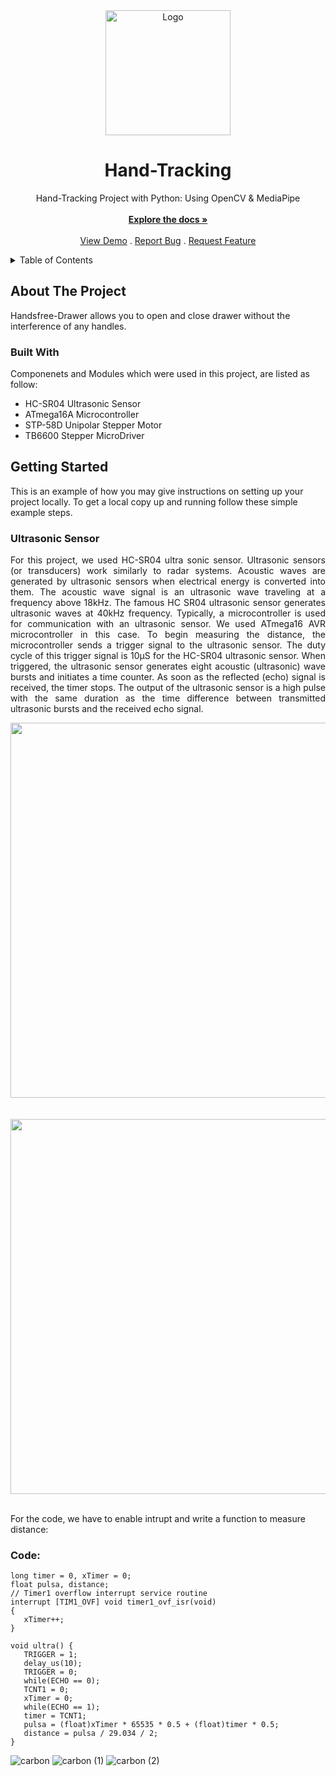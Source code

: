 <!-- PROJECT LOGO -->
<div align="center">

  <img src=https://user-images.githubusercontent.com/54024838/183256056-79fb0350-400e-4f54-b96f-df6587719304.png alt="Logo" width="200">

  <h1 align="center">Hand-Tracking</h1>

  <p align="center">
    Hand-Tracking Project with Python: Using OpenCV &amp; MediaPipe
    <br />
    <br />
    <a href="#"><strong>Explore the docs »</strong></a>
    <br />
    <br />
    <a href="#">View Demo</a>
    .
    <a href="#">Report Bug</a>
    .
    <a href="#">Request Feature</a>
  </p>
</div>

<!-- TABLE OF CONTENTS -->
<details>
  <summary>Table of Contents</summary>
  <ol>
    <li>
      <a href="#about-the-project">About The Project</a>
      <ul>
        <li><a href="#built-with">Built With</a></li>
      </ul>
    </li>
    <li>
      <a href="#getting-started">Getting Started</a>
      <ul>
        <li>
          <a href="#Ultrasonic-sensor">Ultrasonic Sensor</a>
             <ul style="list-style-type:disc">
               <li><a href="#Code">C Code</a></li>
             </ul>
        </li>
      </ul>
    </li>
    <li><a href="#usage">Usage</a></li>
    <li><a href="#roadmap">Roadmap</a></li>
    <li><a href="#contributing">Contributing</a></li>
    <li><a href="#license">License</a></li>
    <li><a href="#contact">Contact</a></li>
    <li><a href="#acknowledgments">Acknowledgments</a></li>
  </ol>
</details>


<!-- ABOUT THE PROJECT -->
## About The Project

Handsfree-Drawer allows you to open and close drawer without the interference of any handles.


### Built With

Componenets and Modules which were used in this project, are listed as follow:

- HC-SR04 Ultrasonic Sensor
- ATmega16A Microcontroller
- STP-58D Unipolar Stepper Motor
- TB6600 Stepper MicroDriver


<!-- GETTING STARTED -->
## Getting Started

This is an example of how you may give instructions on setting up your project locally.
To get a local copy up and running follow these simple example steps.

### Ultrasonic Sensor
<div align="justify">
  
For this project, we used HC-SR04 ultra sonic sensor. Ultrasonic sensors (or transducers) work similarly to radar systems. Acoustic waves are generated by ultrasonic sensors when electrical energy is converted into them. The acoustic wave signal is an ultrasonic wave traveling at a frequency above 18kHz. The famous HC SR04 ultrasonic sensor generates ultrasonic waves at 40kHz frequency. Typically, a microcontroller is used for communication with an ultrasonic sensor. We used ATmega16 AVR microcontroller in this case. To begin measuring the distance, the microcontroller sends a trigger signal to the ultrasonic sensor. The duty cycle of this trigger signal is 10µS for the HC-SR04 ultrasonic sensor. When triggered, the ultrasonic sensor generates eight acoustic (ultrasonic) wave bursts and initiates a time counter. As soon as the reflected (echo) signal is received, the timer stops. The output of the ultrasonic sensor is a high pulse with the same duration as the time difference between transmitted ultrasonic bursts and the received echo signal.
  
</div> 

<div align = "center"> 
  <img src = "https://user-images.githubusercontent.com/47887796/182787238-3abde9bc-c56c-4752-8739-b8b54be96aa1.png" width = "600"> 
<br><br><br>
  <img src = "https://user-images.githubusercontent.com/47887796/182788257-ed91de5a-b888-429a-900a-bd455d68451f.png" width = "600"> 
</div>



<br> For the code, we have to enable intrupt and write a function to measure distance:

### Code:

``` 
long timer = 0, xTimer = 0;
float pulsa, distance;
// Timer1 overflow interrupt service routine
interrupt [TIM1_OVF] void timer1_ovf_isr(void)
{
   xTimer++;
}

void ultra() {
   TRIGGER = 1;         
   delay_us(10);
   TRIGGER = 0;
   while(ECHO == 0);    
   TCNT1 = 0;           
   xTimer = 0;          
   while(ECHO == 1);    
   timer = TCNT1;      
   pulsa = (float)xTimer * 65535 * 0.5 + (float)timer * 0.5;   
   distance = pulsa / 29.034 / 2;   
}
```



![carbon](https://user-images.githubusercontent.com/54024838/183255653-9d045aba-6161-4c83-807c-d60b95a37044.png)
![carbon (1)](https://user-images.githubusercontent.com/54024838/183255654-0a046004-0ddf-4041-a376-5e654871ba83.png)
![carbon (2)](https://user-images.githubusercontent.com/54024838/183255676-21fc9f59-7775-4552-91fa-a4f177707672.png)
